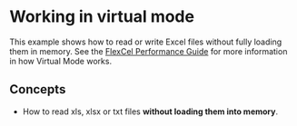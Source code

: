 # Working in virtual mode

This example shows how to read or write Excel files without fully loading them in memory.
See the [FlexCel Performance Guide](https://download.tmssoftware.com/flexcel/doc/vcl/guides/performance-guide.html) for more information in how Virtual Mode
works.

## Concepts

- How to read xls, xlsx or txt files **without loading them into memory**.
